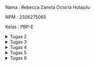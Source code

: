 Nama : Rebecca Zaneta Octoria Hutajulu

NPM : 2306275065

Kelas : PBP-E

<details> <summary>Tugas 2</summary>

# TUGAS 2

## 1. Implementasi Checklist Step-by-Step:

- **Buat Direktori Proyek**  
  Buat direktori proyek bernama `exotique` dan install dependencies termasuk Django.

- **Buat Proyek Django**  
  Jalankan perintah `django-admin startproject [nama_project]` untuk membuat proyek baru.

- **Buat Aplikasi**  
  Jalankan `python manage.py startapp main` untuk membuat aplikasi bernama `main`.

- **Konfigurasi Routing**  
  Di dalam direktori `main`, buat file `urls.py` dan tambahkan URL yang diinginkan.

- **Tambahkan Model**  
  Tambahkan model sesuai kebutuhan di `models.py` dan gunakan tipe data yang sesuai (seperti `CharField` atau `IntegerField`).

- **Migrasi Model**  
  Jalankan perintah `python manage.py makemigrations` dan `python manage.py migrate` untuk membuat dan menerapkan migrasi model.

- **Fungsi di `views.py`**  
  Buat fungsi di `views.py` yang mengembalikan template HTML yang menampilkan nama aplikasi serta nama dan kelas.

- **Hubungkan URL ke Views**  
  Buat routing di `urls.py` aplikasi `main` untuk menghubungkan URL dengan fungsi di `views.py`.

- **Deployment ke PWS**  

## 2. Bagan Alur Request dan Response Django

![Bagan](bagantugas2.png)


## 3. Fungsi Git dalam Pengembangan Perangkat Lunak

Git merupakan sistem kontrol yang berfungsi untuk melacak perubahan dalam kode utama selama pengembangan perangkat lunak.


## 4. Kenapa Django Cocok untuk Pemula?

- **Struktur Terorganisir**: Django mempunyai struktur yang terorganisir dan jelas, sehingga pemula bisa mudah memahami alur pengembangan aplikasi

- **Framework Lengkap**: Django menyediakan framework yang lengkap, sehingga pemula tidak harus membangun semuanya dari awal.

## 5. Alasan Model di Django Disebut ORM

Pada Django, model disebut sebagai **ORM (Object-Relational Mapping)** karena menyediakan lapisan abstraksi yang menghubungkan objek Python dengan tabel di database relasional. Ini memungkinkan pengguna berinteraksi dengan database menggunakan kode Python tanpa perlu menulis SQL secara manual.

---

</details> <details> <summary>Tugas 3</summary>

# TUGAS 3

## 1. Pentingnya Data Delivery

Data delivery diperlukan untuk memastikan bahwa data dapat dikirimkan, diterima, dan diakses pengguna dan sistem lain. Hal ini membantu pengguna cepat membuat keputusan berdasarkan data dan menjadikan platform mudah dan cepat untuk digunakan. Data delivery juga membantu menjaga informasi tetap sinkron, menjaga data tetap sama, dan mendukung aktivitas utama seperti menganalisis, memeriksa, dan membiarkan orang atau sistem berbicara satu sama lain.


## 2. JSON vs XML

- **JSON** lebih sederhana, ringan, dan mudah ditangani dibanding XML, dengan sintaks lebih ringkas, ukuran lebih kecil, dan lebih cepat dipahami web. JSON populer karena kompatibel dengan JavaScript, mendukung tipe data modern, dan mudah digunakan di layanan web seperti REST
- **XML** digunakan untuk kasus khusus yang butuh pemeriksaan detail.


## 3. Fungsi Method `is_valid()` pada Form Django

Method `is_valid()` digunakan untuk memeriksa apakah data yang dimasukkan ke dalam form valid. Method ini mengembalikan `True` jika data valid dan `False` jika tidak. Method ini sangat penting untuk mengecek apakah data yang dimasukkan akurat dan aman sebelum digunakan/disimpan

## 4. Pentingnya `csrf_token` di Form Django

`csrf_token` digunakan untuk mencegah serangan **Cross-Site Request Forgery (CSRF)**, di mana penyerang dapat memaksa pengguna untuk melakukan tindakan tanpa izin. Token ini memverifikasi bahwa permintaan form berasal dari sumber yang valid, menjaga keamanan aplikasi.

## 5. Implementasi Checklist Step-by-Step

- Saya memulai dengan membuat folder `templates` dan mengisinya dengan base template.
- Mengonfigurasi `templates` di `settings.py`.
- Menambahkan UUID di `models.py` untuk ID yang lebih aman.
- Melakukan migrasi dengan `makemigrations` dan `migrate`.
- Membuat file `forms.py` dan mendefinisikan `ItemsEntryForm`.
- Menambahkan fungsi `create_item_entry` di `views.py` untuk menambahkan item secara otomatis ketika form disubmit.
- Mengubah fungsi `show_main` untuk menampilkan semua objek dari database di halaman utama.
- Membuat template `create_item_entry.html` dan menghubungkan URL di `urls.py`.
- Menambahkan fungsi `show_xml`, `show_json`, `show_xml_by_id`, dan `show_json_by_id` di `views.py`.
- Memperbarui `urls.py` dengan path untuk fungsi tersebut.

## 6. Screenshots
- XML Data  
  ![XML](xml.jpg)
- JSON Data  
  ![JSON](json.jpg)
- XML by ID  
  ![XML by ID](xmlid.jpg)
- JSON by ID  
  ![JSON by ID](jsonid.jpg)

---
</details> <details> <summary>Tugas 4</summary>

# TUGAS 4  

## 1. Perbedaan antara HttpResponseRedirect() dan redirect()
- HttpResponseRedirect(): Merupakan respon HTTP standar yang mengarahkan pengguna ke URL tertentu
- redirect(): Fungsi shortcut Django yang lebih fleksibel, bisa mengarahkan ke URL, nama view, atau bahkan objek, dan Django akan otomatis memprosesnya ke URL yang sesuai.

## 2. Jelaskan cara kerja penghubungan model Product dengan User!
Untuk menghubungkan model Product dengan User di Django, kita bisa menggunakan ForeignKey. Di models.py, tambahkan field `user = models.ForeignKey(User, on_delete=models.CASCADE)` pada class Product, yang menunjukkan bahwa setiap produk terkait dengan satu instance User. Dengan begitu, saat produk dibuat, kita bisa mengidentifikasi pengguna yang membuatnya dan mengelola produk tersebut melalui hubungan ini. Relasi ini mempermudah akses ke data yang terkait, seperti menampilkan produk yang dimiliki oleh seorang pengguna tertentu atau menentukan pengguna mana yang memiliki akses ke suatu produk.

## 3. Apa perbedaan antara authentication dan authorization, apakah yang dilakukan saat pengguna login? Jelaskan bagaimana Django mengimplementasikan kedua konsep tersebut.
- Authentication : proses memverifikasi identitas user, biasanya dengan memeriksa kecocokan antara username dan password. 
- Authorization : proses menentukan hak akses user setelah berhasil diautentikasi, yaitu apa saja yang boleh dan tidak boleh dilakukan dalam aplikasi. 
Ketika pengguna login, sistem akan memvalidasi kredensial mereka melalui proses authentication. Django menyediakan kedua konsep ini melalui sistem autentikasi bawaan yang mendukung mekanisme login, logout, dan manajemen sesi untuk authentication. Untuk authorization, Django menggunakan sistem izin (permissions), grup pengguna, serta decorator seperti @login_required untuk mengatur akses ke berbagai bagian aplikasi berdasarkan hak yang diberikan kepada pengguna.

## 4. Bagaimana Django mengingat pengguna yang telah login? Jelaskan kegunaan lain dari cookies dan apakah semua cookies aman digunakan?
Django mengingat pengguna yang sudah login melalui sistem sesi yang menggunakan cookies. Setelah login, Django membuat sesi unik dan menyimpan ID sesi dalam cookie di browser. Setiap kali pengguna mengakses server, cookie ini dikirim kembali untuk mengidentifikasi pengguna yang sudah login. Selain autentikasi, cookies juga digunakan untuk menyimpan preferensi, melacak aktivitas, dan mengelola konten. Namun, cookies bisa rentan terhadap serangan seperti XSS, sehingga penting untuk menggunakannya dengan aman menggunakan atribut seperti HttpOnly dan Secure serta menghindari menyimpan informasi sensitif.

## 5. Jelaskan bagaimana cara kamu mengimplementasikan checklist di atas secara step-by-step 
- Saya membuat halaman **register.html** dan **login.html** di `templates` (main) untuk menampilkan form registrasi dan login.
- Implementasikan form registrasi dengan mengimpor **UserCreationForm** dan **messages** di `views.py` untuk menampilkan pesan keberhasilan saat user dibuat.
- Buat fungsi **register** di `views.py` untuk merender halaman registrasi (`register.html`).
- Buat fungsi login dengan mengimpor **authenticate** dan **login**, serta buat fungsi **login_user** untuk merender halaman login (`login.html`).
- Tambahkan fungsi **logout_user** di `views.py`, menggunakan **logout**, untuk mengarahkan user kembali ke halaman login setelah logout, menambahkan tombol **logout** di `main.html` yang memanggil fungsi **logout_user** untuk logout user.
- Menggunakan **@login_required** pada fungsi **show_main** agar user harus login sebelum mengakses halaman utama.
- Konfigurasi semua fungsi di **urls.py** dengan menambahkannya ke dalam **urlpatterns** untuk mengaktifkan fungsi-fungsi tersebut.
- Mengatur **cookie** saat fungsi **login_user** dijalankan dan hapus cookie saat user logout untuk melacak kapan user terakhir login.
- Tampilkan informasi login terakhir di halaman **show_main** dan render di **main.html**.
- Menghubungkan model **Product** dengan **User** di `models.py` menggunakan **ForeignKey**, dengan mengimpor model **User**.
- Modifikasi fungsi **create_item_entry** di `views.py` untuk mengaitkan item dengan user yang login sebelum menyimpannya ke database.
- Memfilter produk yang ditampilkan di **show_main** berdasarkan user yang sedang login.
- Mengimpor **os**, dan sesuaikan variabel **DEBUG** di `settings.py` 

</details> <details> <summary>Tugas 5</summary>

# TUGAS 5

## 1. Urutan Prioritas Pengambilan CSS Selector

Urutan prioritas pengambilan CSS selector ditentukan oleh **specificity (spesifisitas)** sebagai berikut:

1. **Inline styles** (di atribut `style` HTML) memiliki prioritas tertinggi.
2. **ID selector** (`#id`) memiliki prioritas lebih tinggi dibanding lainnya.
3. **Class, attribute, dan pseudo-class selectors** (`.class`, `[attr]`, `:hover`, dll.) berada di bawah ID selector.
4. **Element dan pseudo-element selectors** (`div`, `h1`, `::before`, dll.) memiliki prioritas paling rendah.
5. Jika spesifisitas sama, urutan deklarasi (posisi di CSS) menentukan prioritas, di mana yang terakhir ditulis akan diprioritaskan.

## 2. Pentingnya Responsive Design dalam Pengembangan Aplikasi Web

**Responsive design** penting karena memastikan tampilan dan fungsi aplikasi web dapat diakses dengan baik di semua perangkat (desktop, tablet, ponsel). Hal ini memungkinkan pengguna menikmati konten secara optimal tanpa harus memperbesar (zoom-in) atau mengecilkan (zoom-out) tampilan secara berlebihan.

**Contoh aplikasi yang sudah menerapkan responsive design**:
- Spotify
- WhatsApp
- Line

**Contoh aplikasi yang belum menerapkan responsive design**:
- SIAK-NG

## 3. Perbedaan Antara Margin, Border, dan Padding

- **Margin**: Ruang kosong di luar elemen, mengatur jarak antara elemen satu dengan yang lain. 
 
- **Border**: Garis yang mengelilingi elemen, berada di antara margin dan padding.

- **Padding**: Ruang di dalam elemen, mengatur jarak antara konten elemen dan tepi elemen (border).


## 4. Konsep Flexbox dan Grid Layout

- **Flexbox (Flexible Box Layout)**:
  Flexbox dirancang untuk tata letak satu dimensi, baik secara horizontal maupun vertikal. Elemen di dalam **flex container** dapat diatur agar beradaptasi secara otomatis dengan ukuran kontainer, membuatnya ideal untuk tata letak dinamis seperti navbar atau card yang dapat diselaraskan, dipusatkan, atau dibagi ruangnya dengan mudah.

- **Grid Layout**:
  Grid Layout digunakan untuk tata letak dua dimensi, di mana elemen dapat diatur dalam baris dan kolom. Grid memungkinkan kontrol yang lebih presisi atas posisi elemen di dalam grid, membuatnya cocok untuk desain yang lebih kompleks, seperti dashboard atau layout halaman utama.

Kegunaan utama **Flexbox**  untuk tata letak yang fleksibel dan satu dimensi, sedangkan **Grid Layout** lebih cocok untuk tata letak dua dimensi yang lebih kompleks dan terstruktur.

## 5. Implementasi Checklist secara Step-by-Step

1. Menambahkan fungsi baru di **views.py** yaitu **edit_item** dan **delete_item**, yang masing-masing berfungsi untuk mengedit dan menghapus data produk yang sudah ada.
   
2. Mengintegrasikan path di **urls.py** pada app **main** untuk menghubungkan fungsi edit dan delete tersebut.

3. Membuat folder **static** untuk menyimpan file CSS dan gambar-gambar yang akan digunakan dalam aplikasi.

4. Melakukan perubahan pada **settings.py** agar dapat menggunakan **static files** yang sudah dibuat.

5. Mengubah **base.html** untuk menggunakan **Tailwind CSS**.

6. Membuat **navbar.html** dan **create_items_entry.html**. Selanjutnya, saya menyesuaikan tampilan HTML agar sesuai dengan kebutuhan.

7. Melakukan benchmarking terhadap website berbagai untuk mengedit bagian **main.html**.

8. Membuat **product_list.html** untuk menampilkan daftar produk yang sudah ditambahkan oleh pengguna, serta menambahkan tombol **edit** dan **delete** pada setiap produk.

9. Mengedit **login.html** dan **register.html** agar sesuai dengan preferensi tampilan yang diinginkan.

10. Mendesain keseluruhan aplikasi menggunakan **Tailwind CSS** dan mengedit **global.css** untuk mendefinisikan desain yang konsisten di seluruh aplikasi.

</details> <details> <summary>Tugas 6</summary>

# TUGAS 6

## 1. Manfaat dari Penggunaan JavaScript dalam Pengembangan Aplikasi Web
JavaScript memungkinkan halaman web semakin interaktif dan dinamis, seperti validasi form, animasi, serta memperbarui konten tanpa harus me-refresh seluruh halaman. Efeknya adalah memberikan pengguna pengalaman yang lebih responsif dan interaktif.

## 2. Fungsi dari Penggunaan `await` Ketika Menggunakan `fetch()`
`await` digunakan untuk menunggu hasil dari `fetch()` sebelum melanjutkan eksekusi kode. Tanpa `await`, kode berikutnya akan dijalankan sebelum hasil `fetch()` selesai, sehingga kita mungkin bekerja dengan data yang belum tersedia.

## 3. Mengapa Perlu Menggunakan Decorator `csrf_exempt` pada View yang Digunakan untuk AJAX POST
`csrf_exempt` digunakan untuk menonaktifkan perlindungan CSRF pada view tertentu agar permintaan AJAX POST dari klien eksternal dapat diterima tanpa memerlukan token CSRF.

## 4. Mengapa Pembersihan Data Input Pengguna Dilakukan di Backend Juga
Pembersihan di backend lebih aman karena data dari frontend bisa dimanipulasi oleh pengguna. Backend memastikan integritas dan keamanan data, menghindari input yang berbahaya atau tidak valid.

## 5. Jelaskan bagaimana cara kamu mengimplementasikan checklist di atas secara step-by-step
  - Buat `add_item_entry_ajax` di `views.py` yang bertanggung jawab atas penambahan data item baru ke database.
  - Konfigurasikan `urls.py` untuk mengarahkan ke fungsi view yang telah ditentukan.
  - Ubah `<div>` yang menampilkan daftar produk menjadi `<div id="item_entry_cards"></div>` agar bisa diperbarui secara dinamis.
  - Tambahkan modal form dalam HTML yang digunakan untuk input data item. Modal ini akan muncul sebagai popup.
  - Implementasikan `showModal()` dan `hideModal()` untuk mengontrol tampilan modal.
  - Buat `getItemEntries()` untuk mengambil data item dari server.
  - Buat `refreshItemEntries()` untuk memperbarui tampilan daftar item secara asinkron setelah data baru ditambahkan.
  - Tambahkan event listener pada form modal untuk mengaktifkan fungsi `addItemEntry()` yang menjalankan AJAX call untuk menambah item baru ke database.
  - Setelah item berhasil ditambahkan, gunakan `refreshItemEntries()` untuk memperbarui konten halaman tanpa perlu memuat ulang seluruh halaman.
  - Gunakan `strip_tags()` pada backend untuk membersihkan input dari tag HTML yang tidak diinginkan.
  - Implementasikan DOMPurify di frontend untuk mensterilkan output sebelum ditampilkan kepada pengguna.






